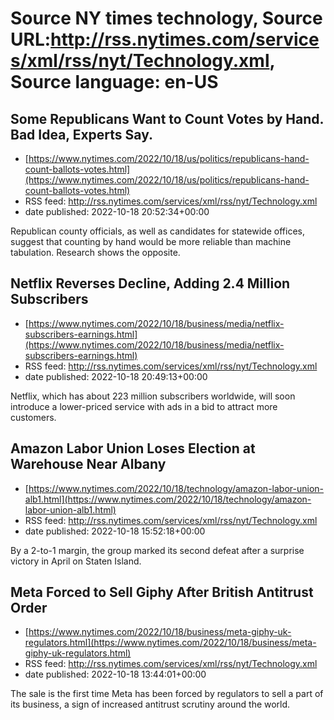 # Source NY times technology, Source URL:http://rss.nytimes.com/services/xml/rss/nyt/Technology.xml, Source language: en-US

## Some Republicans Want to Count Votes by Hand. Bad Idea, Experts Say.
 - [https://www.nytimes.com/2022/10/18/us/politics/republicans-hand-count-ballots-votes.html](https://www.nytimes.com/2022/10/18/us/politics/republicans-hand-count-ballots-votes.html)
 - RSS feed: http://rss.nytimes.com/services/xml/rss/nyt/Technology.xml
 - date published: 2022-10-18 20:52:34+00:00

Republican county officials, as well as candidates for statewide offices, suggest that counting by hand would be more reliable than machine tabulation. Research shows the opposite.

## Netflix Reverses Decline, Adding 2.4 Million Subscribers
 - [https://www.nytimes.com/2022/10/18/business/media/netflix-subscribers-earnings.html](https://www.nytimes.com/2022/10/18/business/media/netflix-subscribers-earnings.html)
 - RSS feed: http://rss.nytimes.com/services/xml/rss/nyt/Technology.xml
 - date published: 2022-10-18 20:49:13+00:00

Netflix, which has about 223 million subscribers worldwide, will soon introduce a lower-priced service with ads in a bid to attract more customers.

## Amazon Labor Union Loses Election at Warehouse Near Albany
 - [https://www.nytimes.com/2022/10/18/technology/amazon-labor-union-alb1.html](https://www.nytimes.com/2022/10/18/technology/amazon-labor-union-alb1.html)
 - RSS feed: http://rss.nytimes.com/services/xml/rss/nyt/Technology.xml
 - date published: 2022-10-18 15:52:18+00:00

By a 2-to-1 margin, the group marked its second defeat after a surprise victory in April on Staten Island.

## Meta Forced to Sell Giphy After British Antitrust Order
 - [https://www.nytimes.com/2022/10/18/business/meta-giphy-uk-regulators.html](https://www.nytimes.com/2022/10/18/business/meta-giphy-uk-regulators.html)
 - RSS feed: http://rss.nytimes.com/services/xml/rss/nyt/Technology.xml
 - date published: 2022-10-18 13:44:01+00:00

The sale is the first time Meta has been forced by regulators to sell a part of its business, a sign of increased antitrust scrutiny around the world.
